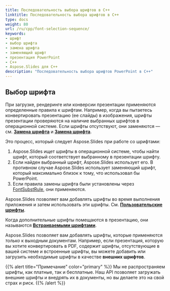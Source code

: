 ```yaml
---
title: Последовательность выбора шрифтов в C++
linktitle: Последовательность выбора шрифтов в C++
type: docs
weight: 80
url: /ru/cpp/font-selection-sequence/
keywords:
- шрифт
- выбор шрифта
- замена шрифта
- заменяющий шрифт
- презентация PowerPoint
- C++
- Aspose.Slides для C++
description: "Последовательность выбора шрифтов PowerPoint в C++"
---
```


## Выбор шрифта

При загрузке, рендеринге или конверсии презентации применяются определенные правила к шрифтам. Например, когда вы пытаетесь конвертировать презентацию (ее слайды) в изображения, шрифты презентации проверяются на наличие выбранных шрифтов в операционной системе. Если шрифты отсутствуют, они заменяются — см. [**Замена шрифта**](https://docs.aspose.com/slides/cpp/font-replacement/) и [**Замена шрифта**](https://docs.aspose.com/slides/cpp/font-substitution/).

Это процесс, который следует Aspose.Slides при работе со шрифтами:

1. Aspose.Slides ищет шрифты в операционной системе, чтобы найти шрифт, который соответствует выбранному в презентации шрифту.
2. Если найден выбранный шрифт, Aspose.Slides использует его. В противном случае Aspose.Slides использует заменяющий шрифт, который максимально близок к тому, что использовал бы PowerPoint.
3. Если правила замены шрифта были установлены через [FontSubstRule](https://reference.aspose.com/slides/cpp/aspose.slides/fontsubstrule/), они применяются.

Aspose.Slides позволяет вам добавлять шрифты во время выполнения приложения и затем использовать эти шрифты. См. [**Пользовательские шрифты**](https://docs.aspose.com/slides/cpp/custom-font/).

Когда дополнительные шрифты помещаются в презентацию, они называются [**Встраиваемыми шрифтами**](https://docs.aspose.com/slides/cpp/embedded-font/).

Aspose.Slides позволяет вам добавлять шрифты, которые применяются *только* к выходным документам. Например, если презентация, которую вы хотите конвертировать в PDF, содержит шрифты, отсутствующие в вашей системе и встроенные шрифты, вы можете добавить или загрузить необходимые шрифты в качестве **внешних шрифтов**.

{{% alert title="Примечание" color="primary" %}} 
Мы не распространяем шрифты, как платные, так и бесплатные. Наш API позволяет загружать внешние шрифты и внедрять их в документы, но вы делаете это на свой страх и риск.
{{% /alert %}}